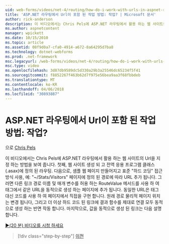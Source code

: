 ```yaml
---
uid: web-forms/videos/net-4/routing/how-do-i-work-with-urls-in-aspnet-routing
title: 'ASP.NET 라우팅에서 Url이 포함 된 작업 방법: 작업? | Microsoft 문서'
author: rick-anderson
description: 이 비디오에서는 Chris Pels에 ASP.NET 라우팅에서 활용 하는 웹 사이트의 Url을 지정 하는 방법을 보여 줍니다. 첫째, 웹 사이트를 만들 및는 Gl.에 정의 된 라우팅을...
ms.author: aspnetcontent
manager: wpickett
ms.date: 10/15/2010
ms.topic: article
ms.assetid: 08f9d0a7-cfa0-4914-a672-8a64295d7ba8
ms.technology: dotnet-webforms
ms.prod: .net-framework
msc.legacyurl: /web-forms/videos/net-4/routing/how-do-i-work-with-urls-in-aspnet-routing
msc.type: video
ms.openlocfilehash: 3d87db9589dc5d330a29b3a25546dc65234f5f41
ms.sourcegitcommit: f8852267f463b62d7f975e56bea9aa3f68fbbdeb
ms.translationtype: MT
ms.contentlocale: ko-KR
ms.lasthandoff: 04/06/2018
ms.locfileid: "30893887"
---
```

<a name="how-do-i-work-with-urls-in-aspnet-routing"></a>ASP.NET 라우팅에서 Url이 포함 된 작업 방법: 작업?
====================
으로 [Chris Pels](https://twitter.com/chrispels)

이 비디오에서는 Chris Pels에 ASP.NET 라우팅에서 활용 하는 웹 사이트의 Url을 지정 하는 방법을 보여 줍니다. 첫째, 웹 사이트 생성 되 고 전역 응용 프로그램 클래스 (.asax)에 정의 된 라우팅. 다음으로, 샘플 웹 페이지 만들어지고 표준 "하드 코딩" 접근 방식 사용, 예: "~/Stats/Visitors" 페이지에 정의 된 경로에 따라 URL 추가 됩니다. 그러면 다른 링크 경로 이름 및 매개 변수를 허용 하는 RouteValue 메서드를 사용 하 여 태그에서 같은 URL을 동적으로 생성 하는 페이지에 추가 됩니다. 동일한 URL은 태그 대신 코드를 사용 하 여 페이지에서 직접을 구현 합니다. 원래 경로 물리적 페이지 위치는 변경 됩니다, 그리고 더 이상 하드 코드 된 링크에 결과 함수를 제대로 연결 모두 동적으로 생성 하는 반면 작동 합니다. 마지막으로, 값을 동적으로 생성 된 링크는 다음 설명 합니다.

[&#9654;(20 분) 비디오를 시청 하세요](https://channel9.msdn.com/Blogs/ASP-NET-Site-Videos/how-do-i-work-with-urls-in-aspnet-routing)

> [!div class="step-by-step"]
> [이전](how-do-i-use-routing-with-aspnet-web-forms.md)
